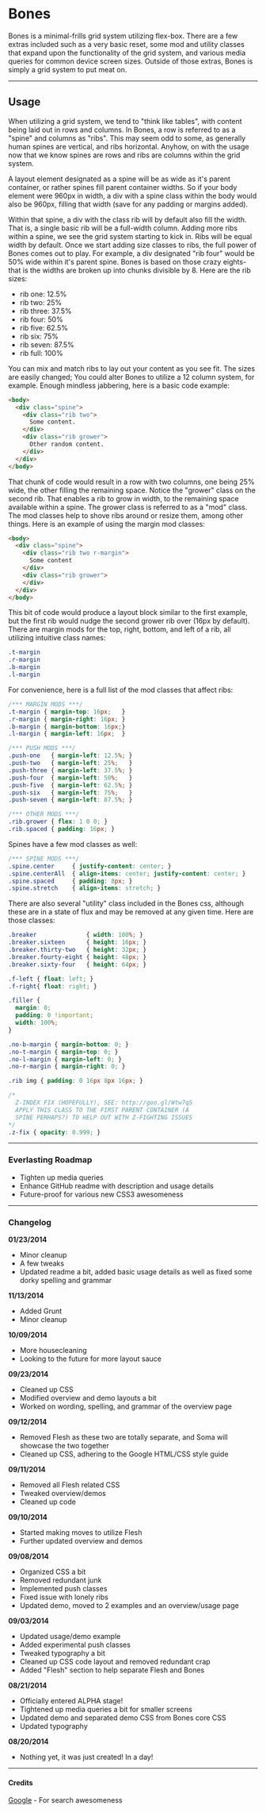 # Bones
Bones is a minimal-frills grid system utilizing flex-box. There are a few extras
included such as a very basic reset, some mod and utility classes that expand upon the
functionality of the grid system, and various media queries for common device screen sizes. Outside of those extras, Bones is simply a grid system to put meat on.

---

## Usage
When utilizing a grid system, we tend to "think like tables", with content being laid out in rows and columns. In Bones, a row is referred to as a "spine" and columns as "ribs". This may seem odd to some, as generally human spines are vertical, and ribs horizontal. Anyhow, on with the usage now that we know spines are rows and ribs are columns within the grid system.

A layout element designated as a spine will be as wide as it's parent container, or rather spines fill parent container widths. So if your body element were 960px in width, a div with a spine class within the body would also be 960px, filling that width (save for any padding or margins added).

Within that spine, a div with the class rib will by default also fill the width. That is, a single basic rib will be a full-width column. Adding more ribs within a spine, we see the grid system starting to kick in. Ribs will be equal width by default. Once we start adding size classes to ribs, the full power of Bones comes out to play. For example, a div designated "rib four" would be 50% wide within it's parent spine. Bones is based on those crazy eights- that is the widths are broken up into chunks divisible by 8. Here are the rib sizes:

* rib one: 12.5%  
* rib two: 25%  
* rib three: 37.5%  
* rib four: 50%  
* rib five: 62.5%  
* rib six: 75%  
* rib seven: 87.5%  
* rib full: 100%  

You can mix and match ribs to lay out your content as you see fit. The sizes are easily changed; You could alter Bones to utilize a 12 column system, for example. Enough mindless jabbering, here is a basic code example:

```html
<body>
  <div class="spine">
    <div class="rib two">
      Some content.
    </div>
    <div class="rib grower">
      Other random content.
    </div>
  </div>
</body>
```

That chunk of code would result in a row with two columns, one being 25% wide, the other filling the remaining space. Notice the "grower" class on the second rib. That enables a rib to grow in width, to the remaining space available within a spine. The grower class is referred to as a "mod" class. The mod classes help to shove ribs around or resize them, among other things. Here is an example of using the margin mod classes:

```html
<body>
  <div class="spine">
    <div class="rib two r-margin">
      Some content
    </div>
    <div class="rib grower">
    </div>
  </div>
</body>
```

This bit of code would produce a layout block similar to the first example, but the first rib would nudge the second grower rib over (16px by default). There are margin mods for the top, right, bottom, and left of a rib, all utilizing intuitive class names:

```css
.t-margin
.r-margin
.b-margin
.l-margin
```

For convenience, here is a full list of the mod classes that affect ribs:

```css
/*** MARGIN MODS ***/
.t-margin { margin-top: 16px;   }
.r-margin { margin-right: 16px; }
.b-margin { margin-bottom: 16px;}
.l-margin { margin-left: 16px;  }

/*** PUSH MODS ***/
.push-one   { margin-left: 12.5%; }
.push-two   { margin-left: 25%;   }
.push-three { margin-left: 37.5%; }
.push-four  { margin-left: 50%;   }
.push-five  { margin-left: 62.5%; }
.push-six   { margin-left: 75%;   }
.push-seven { margin-left: 87.5%; }

/*** OTHER MODS ***/
.rib.grower { flex: 1 0 0; }
.rib.spaced { padding: 16px; }
```

Spines have a few mod classes as well:

```css
/*** SPINE MODS ***/
.spine.center     { justify-content: center; }
.spine.centerAll  { align-items: center; justify-content: center; }
.spine.spaced     { padding: 8px; }
.spine.stretch    { align-items: stretch; }
```

There are also several "utility" class included in the Bones css, although these are in a state of flux and may be removed at any given time. Here are those classes:

```css
.breaker              { width: 100%; }
.breaker.sixteen      { height: 16px; }
.breaker.thirty-two   { height: 32px; }
.breaker.fourty-eight { height: 48px; }
.breaker.sixty-four   { height: 64px; }

.f-left { float: left; }
.f-right{ float: right; }

.filler {
  margin: 0;
  padding: 0 !important;
  width: 100%;
}

.no-b-margin { margin-bottom: 0; }
.no-t-margin { margin-top: 0; }
.no-l-margin { margin-left: 0; }
.no-r-margin { margin-right: 0; }

.rib img { padding: 0 16px 8px 16px; }

/*
  Z-INDEX FIX (HOPEFULLY), SEE: http://goo.gl/Wtw7qS
  APPLY THIS CLASS TO THE FIRST PARENT CONTAINER (A
  SPINE PERHAPS?) TO HELP OUT WITH Z-FIGHTING ISSUES
*/
.z-fix { opacity: 0.999; }
```

---

### Everlasting Roadmap
* Tighten up media queries
* Enhance GitHub readme with description and usage details
* Future-proof for various new CSS3 awesomeness

---

### Changelog
**01/23/2014**
* Minor cleanup
* A few tweaks
* Updated readme a bit, added basic usage details as well
as fixed some dorky spelling and grammar

**11/13/2014**
* Added Grunt
* Minor cleanup

**10/09/2014**
* More housecleaning
* Looking to the future for more layout sauce

**09/23/2014**
* Cleaned up CSS
* Modified overview and demo layouts a bit
* Worked on wording, spelling, and grammar of the overview page

**09/12/2014**
* Removed Flesh as these two are totally separate, and Soma will showcase the two together
* Cleaned up CSS, adhering to the Google HTML/CSS style guide

**09/11/2014**
* Removed all Flesh related CSS
* Tweaked overview/demos
* Cleaned up code

**09/10/2014**
* Started making moves to utilize Flesh
* Further updated overview and demos

**09/08/2014**
* Organized CSS a bit
* Removed redundant junk
* Implemented push classes
* Fixed issue with lonely ribs
* Updated demo, moved to 2 examples and an overview/usage page

**09/03/2014**
* Updated usage/demo example
* Added experimental push classes
* Tweaked typography a bit
* Cleaned up CSS code layout and removed redundant crap
* Added "Flesh" section to help separate Flesh and Bones

**08/21/2014**
* Officially entered ALPHA stage!
* Tightened up media queries a bit for smaller screens
* Updated demo and separated demo CSS from Bones core CSS
* Updated typography

**08/20/2014**
* Nothing yet, it was just created! In a day!

---

#### Credits
[Google](http://google.com) \- For search awesomeness
